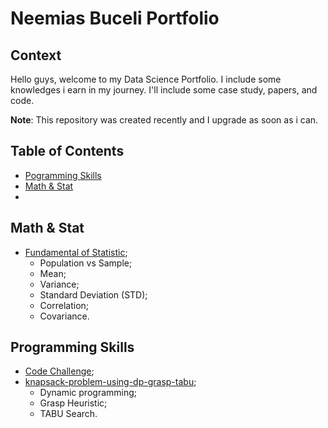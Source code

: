# Neemias Buceli Portfolio

## Context

Hello guys, welcome to my Data Science Portfolio. I include some knowledges i earn in my journey. I'll include some case study, papers, and code.

**Note**: This repository was created recently and I upgrade as soon as i can.

## Table of Contents

- [Pogramming Skills](#programming-skills)
- [Math & Stat](#math--stat)
- 

## Math & Stat

- [Fundamental of Statistic](https://github.com/neemiasbsilva/NeemiasBuceli-ds-portfolio/tree/main/mathematic-and-statistics/fundamental-of-statistics);
  - Population vs Sample;
  - Mean;
  - Variance;
  - Standard Deviation (STD);
  - Correlation;
  - Covariance.

## Programming Skills

- [Code Challenge](https://github.com/neemiasbsilva/programming-skills);
- [ knapsack-problem-using-dp-grasp-tabu](https://github.com/neemiasbsilva/knapsack-problem-using-dp-grasp-tabu);
  - Dynamic programming;
  - Grasp Heuristic;
  - TABU Search.
